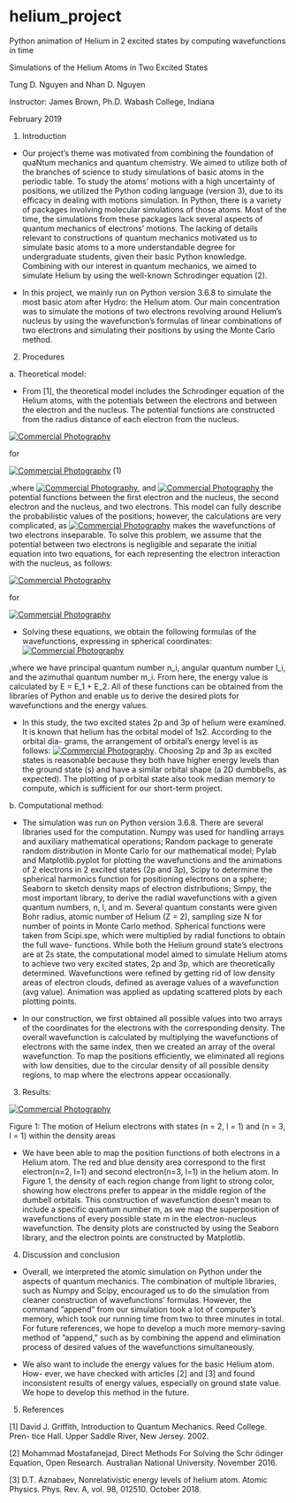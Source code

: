 # helium_project
Python animation of Helium in 2 excited states by computing wavefunctions in time

Simulations of the Helium Atoms in Two Excited States

Tung D. Nguyen and Nhan D. Nguyen 

Instructor: James Brown, Ph.D.
Wabash College, Indiana

February 2019

1. Introduction
- Our project’s theme was motivated from combining the foundation of quaNtum mechanics and quantum chemistry. We aimed to utilize both of the branches of science to study simulations of basic atoms in the periodic table. To study the atoms’ motions with a high uncertainty of positions, we utilized the Python coding language (version 3), due to its efficacy in dealing with motions simulation. In Python, there is a variety of packages involving molecular simulations of those atoms. Most of the time, the simulations from these packages lack several aspects of quantum mechanics of electrons’ motions. The lacking of details relevant to constructions of quantum mechanics motivated us to simulate basic atoms to a more understandable degree for undergraduate students, given their basic Python knowledge. Combining with our interest in quantum mechanics, we aimed to simulate Helium by using the well-known Schrodinger equation (2).

- In this project, we mainly run on Python version 3.6.8 to simulate the most basic atom after Hydro: the Helium atom. Our main concentration was to simulate the motions of two electrons revolving around Helium’s nucleus by using the wavefunction’s formulas of linear combinations of two electrons and simulating their positions by using the Monte Carlo method.
2. Procedures

a. Theoretical model:
- From [1], the theoretical model includes the Schrodinger equation of the Helium atoms, with the potentials between the electrons and between the electron and the nucleus. The potential functions are constructed from the radius distance of each electron from the nucleus.
     
<a href="http://www.freeimagehosting.net/commercial-photography/"><img src="https://i.imgur.com/iZw4aIH.png" alt="Commercial Photography"></a>

for

<a href="http://www.freeimagehosting.net/commercial-photography/"><img src="https://i.imgur.com/QJoSG0X.png" alt="Commercial Photography"></a> (1)

,where <a href="http://www.freeimagehosting.net/commercial-photography/"><img src="https://i.imgur.com/dc5dorb.png" alt="Commercial Photography"></a>, and <a href="http://www.freeimagehosting.net/commercial-photography/"><img src="https://i.imgur.com/NLRwNI8.png" alt="Commercial Photography"></a>
the potential functions between the first electron and the nucleus, the second electron and the nucleus, and two electrons. This model can fully describe the probabilistic values of the positions; however, the calculations are very complicated, as <a href="http://www.freeimagehosting.net/commercial-photography/"><img src="https://i.imgur.com/VBlVN4I.png" alt="Commercial Photography"></a> makes the wavefunctions of two electrons inseparable. To solve this problem, we assume that the potential between two electrons is negligible and separate the initial equation into two equations, for each representing the electron interaction with the nucleus, as follows:

<a href="http://www.freeimagehosting.net/commercial-photography/"><img src="https://i.imgur.com/tvfA3Tg.png" alt="Commercial Photography"></a>

for

<a href="http://www.freeimagehosting.net/commercial-photography/"><img src="https://i.imgur.com/jNeGsru.png" alt="Commercial Photography"></a>

- Solving these equations, we obtain the following formulas of the wavefunctions, expressing in spherical coordinates:
<a href="http://www.freeimagehosting.net/commercial-photography/"><img src="https://i.imgur.com/mToDNuq.png" alt="Commercial Photography"></a>

,where we have principal quantum number n_i, angular quantum number l_i, and the azimuthal quantum number m_i. From here, the energy value is calculated by E = E_1 + E_2. All of these functions can be obtained from the libraries of Python and enable us to derive the desired plots for wavefunctions and the energy values.

- In this study, the two excited states 2p and 3p of helium were examined. It is known that helium has the orbital model of 1s2. According to the orbital dia- grams, the arrangement of orbital’s energy level is as follows: <a href="http://www.freeimagehosting.net/commercial-photography/"><img src="https://i.imgur.com/KvbpErn.png" alt="Commercial Photography"></a>. Choosing 2p and 3p as excited states is reasonable because they both have higher energy levels than the ground state (s) and have a similar orbital shape (a 2D dumbbells, as expected). The plotting of p orbital state also took median memory to compute, which is sufficient for our short-term project.

b. Computational method:
     
- The simulation was run on Python version 3.6.8. There are several libraries used for the computation. Numpy was used for handling arrays and auxiliary mathematical operations; Random package to generate random distribution in Monte Carlo for our mathematical model; Pylab and Matplotlib.pyplot for plotting the wavefunctions and the animations of 2 electrons in 2 excited states (2p and 3p), Scipy to determine the spherical harmonics function for positioning electrons on a sphere; Seaborn to sketch density maps of electron distributions; Simpy, the most important library, to derive the radial wavefunctions with a given quantum numbers, n, l, and m. Several quantum constants were given Bohr radius, atomic number of Helium (Z = 2), sampling size N for number of points in Monte Carlo method. Spherical functions were taken from Scipi.spe, which were multiplied by radial functions to obtain the full wave- functions. While both the Helium ground state’s electrons are at 2s state, the computational model aimed to simulate Helium atoms to achieve two very excited states, 2p and 3p, which are theoretically determined. Wavefunctions were refined by getting rid of low density areas of electron clouds, defined as average values of a wavefunction (avg value). Animation was applied as updating scattered plots by each plotting points.
     
- In our construction, we first obtained all possible values into two arrays of the coordinates for the electrons with the corresponding density. The overall wavefunction is calculated by multiplying the wavefunctions of electrons with the same index, then we created an array of the overal wavefunction. To map the positions efficiently, we eliminated all regions with low densities, due to the circular density of all possible density regions, to map where the electrons appear occasionally.

3. Results:

<a href="http://www.freeimagehosting.net/commercial-photography/"><img src="https://i.imgur.com/FCpGVWN.png" alt="Commercial Photography"></a>

Figure 1: The motion of Helium electrons with states (n = 2, l = 1) and (n = 3, l = 1) within the density areas

- We have been able to map the position functions of both electrons in a Helium atom. The red and blue density area correspond to the first electron(n=2, l=1) and second electron(n=3, l=1) in the helium atom. In Figure 1, the density of each region change from light to strong color, showing how electrons prefer to appear in the middle region of the dumbell orbitals. This construction of wavefunction doesn’t mean to include a specific quantum number m, as we map the superposition of wavefunctions of every possible state m in the electron-nucleus wavefunction. The density plots are constructed by using the Seaborn library, and the electron points are constructed by Matplotlib.

4. Discussion and conclusion

- Overall, we interpreted the atomic simulation on Python under the aspects of quantum mechanics. The combination of multiple libraries, such as Numpy and Scipy, encouraged us to do the simulation from cleaner construction of wavefunctions’ formulas. However, the command ”append” from our simulation took a lot of computer’s memory, which took our running time from two to three minutes in total. For future references, we hope to develop a much more memory-saving method of ”append,” such as by combining the append and elimination process of desired values of the wavefunctions simultaneously.

- We also want to include the energy values for the basic Helium atom. How- ever, we have checked with articles [2] and [3] and found inconsistent results of energy values, especially on ground state value. We hope to develop this method in the future.

5. References

[1] David J. Griffith, Introduction to Quantum Mechanics. Reed College. Pren- tice Hall. Upper Saddle River, New Jersey. 2002.

[2] Mohammad Mostafanejad, Direct Methods For Solving the Schr ̈odinger Equation, Open Research. Australian National University. November 2016.

[3] D.T. Aznabaev, Nonrelativistic energy levels of helium atom. Atomic Physics. Phys. Rev. A, vol. 98, 012510. October 2018.
